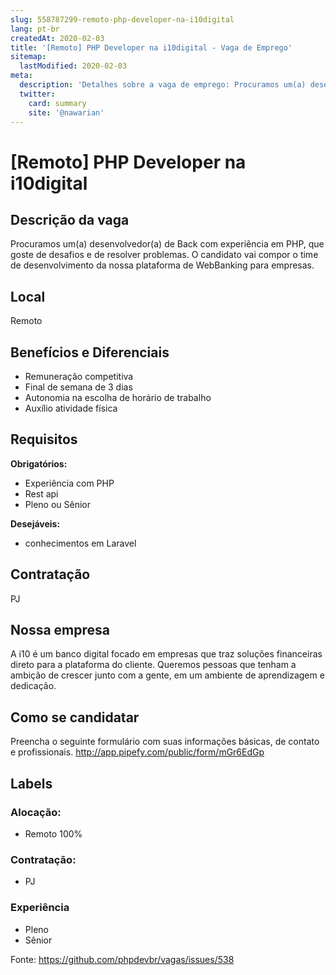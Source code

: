 ```yaml
---
slug: 558787299-remoto-php-developer-na-i10digital
lang: pt-br
createdAt: 2020-02-03
title: '[Remoto] PHP Developer na i10digital - Vaga de Emprego'
sitemap:
  lastModified: 2020-02-03
meta:
  description: 'Detalhes sobre a vaga de emprego: Procuramos um(a) desenvolvedor(a) de Back com experiência em PHP, que goste de desafios e de resolver problemas. O candidato vai compor o time de desenvolvimento da nossa plataforma de WebBanking para empresas.'
  twitter:
    card: summary
    site: '@nawarian'
---
```


# [Remoto] PHP Developer na i10digital

<!--
==================================================
POR FAVOR, SÓ POSTE SE A VAGA FOR PARA DESENVOLVEDOR(A) PHP!

Não faça distinção de gênero no titulo da vaga.

Use: "PHP Developer" ao invés de "Desenvolvedor PHP" \o/

Exemplo: `[São Paulo/SP] PHP Developer na Nome da Empresa`

Evite fugir do padrão, isso só dá trabalho aos administradores,
pois os títulos são padronizados.
==================================================
-->

## Descrição da vaga

Procuramos um(a) desenvolvedor(a) de Back com experiência em PHP, que goste de desafios e de resolver problemas. O candidato vai compor o time de desenvolvimento da nossa plataforma de WebBanking para empresas.

## Local

Remoto

## Benefícios e Diferenciais

- Remuneração competitiva
- Final de semana de 3 dias
- Autonomia na escolha de horário de trabalho
- Auxílio atividade física

## Requisitos

**Obrigatórios:**
- Experiência com PHP
- Rest api
- Pleno ou Sênior

**Desejáveis:**
- conhecimentos em Laravel

## Contratação

PJ

## Nossa empresa

A i10 é um banco digital focado em empresas que traz soluções financeiras direto para a plataforma do cliente. Queremos pessoas que tenham a ambição de crescer junto com a gente, em um ambiente de aprendizagem e dedicação.

## Como se candidatar

Preencha o seguinte formulário com suas informações básicas, de contato e profissionais.
http://app.pipefy.com/public/form/mGr6EdGp

## Labels

<!-- Escolha abaixo, apague as que não fizerem sentido: -->
### Alocação:
- Remoto 100%

### Contratação:
- PJ

### Experiência
- Pleno
- Sênior


Fonte: https://github.com/phpdevbr/vagas/issues/538